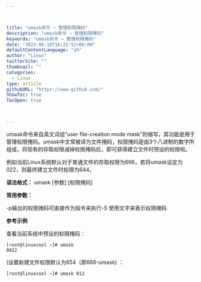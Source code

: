 ```yaml
---



title: "umask命令 – 管理权限掩码"
description: "umask命令 – 管理权限掩码"
keywords: "umask命令 – 管理权限掩码"
date: "2023-06-18T16:22:52+08:00"
defaultContentLanguage: "zh"
author: "Linux"
twitterSite: ""
thumbnail: ""
categories:
  - Linux
type: article
githubURL: "https://www.github.com/"
ShowToc: true
TocOpen: true



---
```


umask命令来自英文词组“user file-creation mode mask”的缩写，其功能是用于管理权限掩码。umask中文常被译为文件掩码，权限掩码是由3个八进制的数字所组成，将现有的存取权限减掉权限掩码后，即可获得建立文件时预设的权限啦。

例如当前Linux系统默认对于普通文件的存取权限为666，若将umask设定为022，则最终建立文件时权限为644。

**语法格式：** umask [参数] [权限掩码]

**常用参数：**

-p输出的权限掩码可直接作为指令来执行-S 使用文字来表示权限掩码

**参考示例**

查看当前系统中预设的权限掩码：

```
[root@linuxcool ~]# umask
0022
```

(设置新建文件权限默认为654（即666-umask) ：

```
[root@linuxcool ~]# umask 012
```